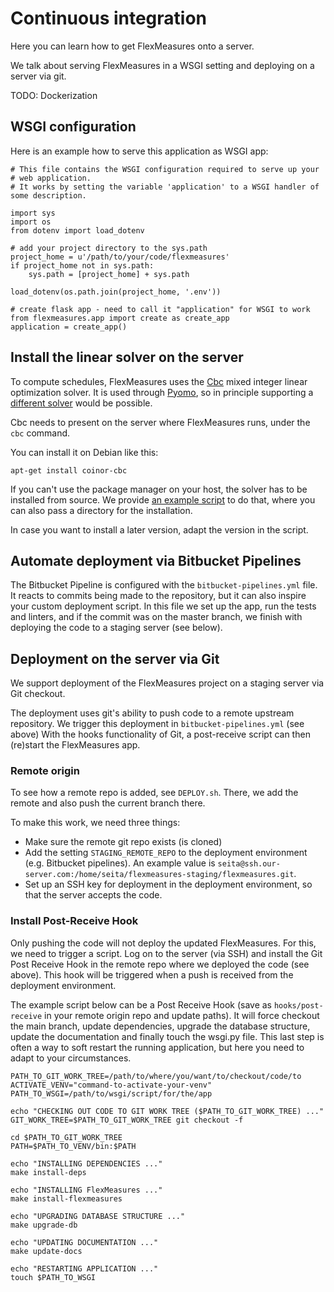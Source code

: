 # Continuous integration

Here you can learn how to get FlexMeasures onto a server.

We talk about serving FlexMeasures in a WSGI setting and deploying on a server via git.

TODO: Dockerization


## WSGI configuration

Here is an example how to serve this application as WSGI app:


    # This file contains the WSGI configuration required to serve up your
    # web application.
    # It works by setting the variable 'application' to a WSGI handler of some description.

    import sys
    import os
    from dotenv import load_dotenv

    # add your project directory to the sys.path
    project_home = u'/path/to/your/code/flexmeasures'
    if project_home not in sys.path:
        sys.path = [project_home] + sys.path

    load_dotenv(os.path.join(project_home, '.env'))

    # create flask app - need to call it "application" for WSGI to work
    from flexmeasures.app import create as create_app
    application = create_app()


## Install the linear solver on the server

To compute schedules, FlexMeasures uses the [Cbc](https://github.com/coin-or/Cbc) mixed integer linear optimization solver.
It is used through [Pyomo](http://www.pyomo.org), so in principle supporting a [different solver](https://pyomo.readthedocs.io/en/stable/solving_pyomo_models.html#supported-solvers) would be possible.

Cbc needs to present on the server where FlexMeasures runs, under the `cbc` command.

You can install it on Debian like this:

    apt-get install coinor-cbc

If you can't use the package manager on your host, the solver has to be installed from source.
We provide [an example script](ci/install-cbc.sh) to do that, where you can also
pass a directory for the installation.

In case you want to install a later version, adapt the version in the script. 


## Automate deployment via Bitbucket Pipelines

The Bitbucket Pipeline is configured with the `bitbucket-pipelines.yml` file.
It reacts to commits being made to the repository, but it can also inspire your custom deployment script.
In this file we set up the app, run the tests and linters, and if the commit was on the master branch,
we finish with deploying the code to a staging server (see below).


## Deployment on the server via Git

We support deployment of the FlexMeasures project on a staging server via Git checkout.

The deployment uses git's ability to push code to a remote upstream repository.
We trigger this deployment in `bitbucket-pipelines.yml` (see above)
With the hooks functionality of Git, a post-receive script can then (re)start the FlexMeasures app.

### Remote origin

To see how a remote repo is added, see `DEPLOY.sh`. There, we add the remote and also push the current branch there.

To make this work, we need three things:

- Make sure the remote git repo exists (is cloned)
- Add the setting `STAGING_REMOTE_REPO` to the deployment environment (e.g. Bitbucket pipelines). An example value is `seita@ssh.our-server.com:/home/seita/flexmeasures-staging/flexmeasures.git`.
- Set up an SSH key for deployment in the deployment environment, so that the server accepts the code.


### Install Post-Receive Hook

Only pushing the code will not deploy the updated FlexMeasures. For this, we need to trigger a script.
Log on to the server (via SSH) and install the Git Post Receive Hook in the remote repo where we deployed the code (see above). This hook will be triggered when a push is received from the deployment environment.

The example script below can be a Post Receive Hook (save as `hooks/post-receive` in your remote origin repo and update paths).
It will force checkout the main branch, update dependencies, upgrade the database structure,
update the documentation and finally touch the wsgi.py file.
This last step is often a way to soft restart the running application, but here you need to adapt to your circumstances.


```#!/bin/bash
PATH_TO_GIT_WORK_TREE=/path/to/where/you/want/to/checkout/code/to
ACTIVATE_VENV="command-to-activate-your-venv"
PATH_TO_WSGI=/path/to/wsgi/script/for/the/app

echo "CHECKING OUT CODE TO GIT WORK TREE ($PATH_TO_GIT_WORK_TREE) ..."
GIT_WORK_TREE=$PATH_TO_GIT_WORK_TREE git checkout -f

cd $PATH_TO_GIT_WORK_TREE
PATH=$PATH_TO_VENV/bin:$PATH

echo "INSTALLING DEPENDENCIES ..."
make install-deps

echo "INSTALLING FlexMeasures ..."
make install-flexmeasures

echo "UPGRADING DATABASE STRUCTURE ..."
make upgrade-db

echo "UPDATING DOCUMENTATION ..."
make update-docs

echo "RESTARTING APPLICATION ..."
touch $PATH_TO_WSGI
```

